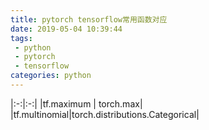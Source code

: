 ```yaml
---
title: pytorch tensorflow常用函数对应
date: 2019-05-04 10:39:44
tags:
 - python
 - pytorch
 - tensorflow
categories: python
---
```


|:-:|:-:|
|tf.maximum |  torch.max|
|tf.multinomial|torch.distributions.Categorical|
